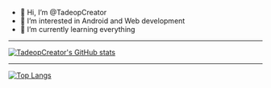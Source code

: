 - 👋 Hi, I’m @TadeopCreator
- 👀 I’m interested in Android and Web development
- 🌱 I’m currently learning everything

---

[![TadeopCreator's GitHub stats](https://github-readme-stats.vercel.app/api?username=TadeopCreator&show_icons=true&theme=dark)](https://github.com/TadeopCreator/github-readme-stats)

---

[![Top Langs](https://github-readme-stats.vercel.app/api/top-langs/?username=TadeopCreator&layout=compact&theme=dark)](https://github.com/TadeopCreator/github-readme-stats)

<!---
TadeopCreator/TadeopCreator is a ✨ special ✨ repository because its `README.md` (this file) appears on your GitHub profile.
You can click the Preview link to take a look at your changes.
--->
